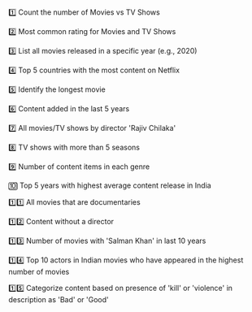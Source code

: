 1️⃣ Count the number of Movies vs TV Shows

2️⃣ Most common rating for Movies and TV Shows

3️⃣ List all movies released in a specific year (e.g., 2020)

4️⃣ Top 5 countries with the most content on Netflix

5️⃣ Identify the longest movie

6️⃣ Content added in the last 5 years

7️⃣ All movies/TV shows by director 'Rajiv Chilaka'

8️⃣ TV shows with more than 5 seasons

9️⃣ Number of content items in each genre

🔟 Top 5 years with highest average content release in India

1️⃣1️⃣ All movies that are documentaries

1️⃣2️⃣ Content without a director

1️⃣3️⃣ Number of movies with 'Salman Khan' in last 10 years

1️⃣4️⃣ Top 10 actors in Indian movies who have appeared in the highest number of movies

1️⃣5️⃣ Categorize content based on presence of 'kill' or 'violence' in description as 'Bad' or 'Good'
